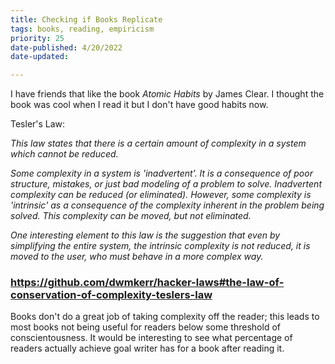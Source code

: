 ```yaml
---
title: Checking if Books Replicate
tags: books, reading, empiricism
priority: 25
date-published: 4/20/2022
date-updated:

---
```


I have friends that like the book *Atomic Habits* by James Clear. I thought the book was cool when I read it but I don't have good habits now. 

Tesler's Law:

*This law states that there is a certain amount of complexity in a system which cannot be reduced.*

*Some complexity in a system is 'inadvertent'. It is a consequence of poor structure, mistakes, or just bad modeling of a problem to solve. Inadvertent complexity can be reduced (or eliminated). However, some complexity is 'intrinsic' as a consequence of the complexity inherent in the problem being solved. This complexity can be moved, but not eliminated.*

*One interesting element to this law is the suggestion that even by simplifying the entire system, the intrinsic complexity is not reduced, it is moved to the user, who must behave in a more complex way.*

### https://github.com/dwmkerr/hacker-laws#the-law-of-conservation-of-complexity-teslers-law

Books don't do a great job of taking complexity off the reader; this leads to most books not being useful for readers below some threshold of conscientousness. It would be interesting to see what percentage of readers actually achieve goal writer has for a book after reading it. 